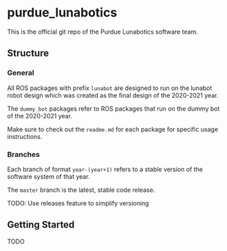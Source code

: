 # purdue_lunabotics

This is the official git repo of the Purdue Lunabotics software team.

## Structure

### General

All ROS packages with prefix `lunabot` are designed to run on the lunabot robot design which was created as the final design of the 2020-2021 year. 

The `dummy_bot` packages refer to ROS packages that run on the dummy bot of the 2020-2021 year.

Make sure to check out the `readme.md` for each package for specific usage instructions.

### Branches 

Each branch of format `year-(year+1)` refers to a stable version of the software system of that year.

The `master` branch is the latest, stable code release.

TODO: Use releases feature to simplify versioning

## Getting Started

TODO
